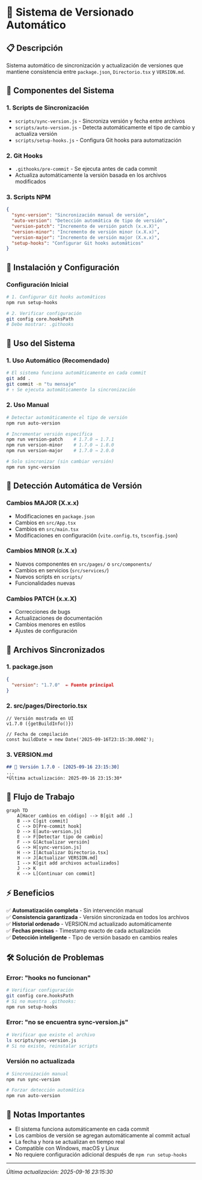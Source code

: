 # 🤖 Sistema de Versionado Automático

## 📋 Descripción
Sistema automático de sincronización y actualización de versiones que mantiene consistencia entre `package.json`, `Directorio.tsx` y `VERSION.md`.

## 🔧 Componentes del Sistema

### 1. **Scripts de Sincronización**
- `scripts/sync-version.js` - Sincroniza versión y fecha entre archivos
- `scripts/auto-version.js` - Detecta automáticamente el tipo de cambio y actualiza versión
- `scripts/setup-hooks.js` - Configura Git hooks para automatización

### 2. **Git Hooks**
- `.githooks/pre-commit` - Se ejecuta antes de cada commit
- Actualiza automáticamente la versión basada en los archivos modificados

### 3. **Scripts NPM**
```json
{
  "sync-version": "Sincronización manual de versión",
  "auto-version": "Detección automática de tipo de versión",
  "version-patch": "Incremento de versión patch (x.x.X)",
  "version-minor": "Incremento de versión minor (x.X.x)",
  "version-major": "Incremento de versión major (X.x.x)",
  "setup-hooks": "Configurar Git hooks automáticos"
}
```

## 🚀 Instalación y Configuración

### Configuración Inicial
```bash
# 1. Configurar Git hooks automáticos
npm run setup-hooks

# 2. Verificar configuración
git config core.hooksPath
# Debe mostrar: .githooks
```

## 📖 Uso del Sistema

### 1. **Uso Automático (Recomendado)**
```bash
# El sistema funciona automáticamente en cada commit
git add .
git commit -m "tu mensaje"
# ↑ Se ejecuta automáticamente la sincronización
```

### 2. **Uso Manual**
```bash
# Detectar automáticamente el tipo de versión
npm run auto-version

# Incrementar versión específica
npm run version-patch    # 1.7.0 → 1.7.1
npm run version-minor    # 1.7.0 → 1.8.0
npm run version-major    # 1.7.0 → 2.0.0

# Solo sincronizar (sin cambiar versión)
npm run sync-version
```

## 🎯 Detección Automática de Versión

### **Cambios MAJOR (X.x.x)**
- Modificaciones en `package.json`
- Cambios en `src/App.tsx`
- Cambios en `src/main.tsx`
- Modificaciones en configuración (`vite.config.ts`, `tsconfig.json`)

### **Cambios MINOR (x.X.x)**
- Nuevos componentes en `src/pages/` o `src/components/`
- Cambios en servicios (`src/services/`)
- Nuevos scripts en `scripts/`
- Funcionalidades nuevas

### **Cambios PATCH (x.x.X)**
- Correcciones de bugs
- Actualizaciones de documentación
- Cambios menores en estilos
- Ajustes de configuración

## 📁 Archivos Sincronizados

### 1. **package.json**
```json
{
  "version": "1.7.0"  ← Fuente principal
}
```

### 2. **src/pages/Directorio.tsx**
```tsx
// Versión mostrada en UI
v1.7.0 ({getBuildInfo()})

// Fecha de compilación
const buildDate = new Date('2025-09-16T23:15:30.000Z');
```

### 3. **VERSION.md**
```markdown
## 🚀 Versión 1.7.0 - [2025-09-16 23:15:30]
...
*Última actualización: 2025-09-16 23:15:30*
```

## 🔄 Flujo de Trabajo

```mermaid
graph TD
    A[Hacer cambios en código] --> B[git add .]
    B --> C[git commit]
    C --> D[Pre-commit hook]
    D --> E[auto-version.js]
    E --> F[Detectar tipo de cambio]
    F --> G[Actualizar versión]
    G --> H[sync-version.js]
    H --> I[Actualizar Directorio.tsx]
    H --> J[Actualizar VERSION.md]
    I --> K[git add archivos actualizados]
    J --> K
    K --> L[Continuar con commit]
```

## ⚡ Beneficios

✅ **Automatización completa** - Sin intervención manual  
✅ **Consistencia garantizada** - Versión sincronizada en todos los archivos  
✅ **Historial ordenado** - VERSION.md actualizado automáticamente  
✅ **Fechas precisas** - Timestamp exacto de cada actualización  
✅ **Detección inteligente** - Tipo de versión basado en cambios reales  

## 🛠️ Solución de Problemas

### Error: "hooks no funcionan"
```bash
# Verificar configuración
git config core.hooksPath
# Si no muestra .githooks:
npm run setup-hooks
```

### Error: "no se encuentra sync-version.js"
```bash
# Verificar que existe el archivo
ls scripts/sync-version.js
# Si no existe, reinstalar scripts
```

### Versión no actualizada
```bash
# Sincronización manual
npm run sync-version

# Forzar detección automática
npm run auto-version
```

## 📝 Notas Importantes

- El sistema funciona automáticamente en cada commit
- Los cambios de versión se agregan automáticamente al commit actual
- La fecha y hora se actualizan en tiempo real
- Compatible con Windows, macOS y Linux
- No requiere configuración adicional después de `npm run setup-hooks`

---

*Última actualización: 2025-09-16 23:15:30*
